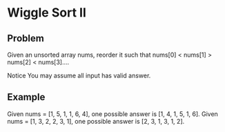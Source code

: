 Wiggle Sort II
===

## Problem

Given an unsorted array nums, reorder it such that 
nums[0] < nums[1] > nums[2] < nums[3]....


 Notice
You may assume all input has valid answer.



## Example

Given nums = [1, 5, 1, 1, 6, 4], one possible answer is [1, 4, 1, 5, 1, 6]. 
Given nums = [1, 3, 2, 2, 3, 1], one possible answer is [2, 3, 1, 3, 1, 2].